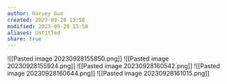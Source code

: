 ```yaml
---
author: Harvey Guo
created: 2023-09-28 15:58
modified: 2023-09-28 15:58
aliases: Untitled
share: true
---
```


![[Pasted image 20230928155850.png]]
![[Pasted image 20230928155924.png]]
![[Pasted image 20230928160542.png]]
![[Pasted image 20230928160644.png]]
![[Pasted image 20230928161015.png]]